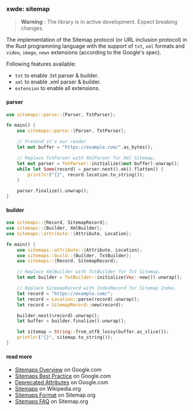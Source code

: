 ### xwde: sitemap

> **Warning** : The library is in active development. Expect breaking changes.

The implementation of the Sitemap protocol (or URL inclusion protocol) in the
Rust programming language with the support of `txt`, `xml` formats and `video`,
`image`, `news` extensions (according to the Google's spec).

Following features available:

- `txt` to enable .txt parser & builder.
- `xml` to enable .xml parser & builder.
- `extension` to enable all extensions.

#### parser

```rust
use sitemaps::parse::{Parser, TxtParser};

fn main() {
    use sitemaps::parse::{Parser, TxtParser};

    // Pretend it's our reader                                    
    let mut buffer = "https://example.com/".as_bytes();

    // Replace TxtParser with XmlParser for Xml Sitemap.          
    let mut parser = TxtParser::initialize(&mut buffer).unwrap();
    while let Some(record) = parser.next().ok().flatten() {
        println!("{}", record.location.to_string());
    }

    parser.finalize().unwrap();
}
```

#### builder

```rust
use sitemaps::{Record, SitemapRecord};
use sitemaps::{Builder, XmlBuilder};
use sitemaps::attribute::{Attribute, Location};

fn main() {
    use sitemaps::attribute::{Attribute, Location};
    use sitemaps::build::{Builder, TxtBuilder};
    use sitemaps::{Record, SitemapRecord};

    // Replace XmlBuilder with TxtBuilder for Txt Sitemap.             
    let mut builder = TxtBuilder::initialize(Vec::new()).unwrap();

    // Replace SitemapRecord with IndexRecord for Sitemap Index.       
    let record = "https://example.com/";
    let record = Location::parse(record).unwrap();
    let record = SitemapRecord::new(record);

    builder.next(&record).unwrap();
    let buffer = builder.finalize().unwrap();

    let sitemap = String::from_utf8_lossy(buffer.as_slice());
    println!("{}", sitemap.to_string());
}
```

#### read more

- [Sitemaps Overview](https://developers.google.com/search/docs/crawling-indexing/sitemaps/overview)
  on Google.com
- [Sitemaps Best Practice](https://developers.google.com/search/blog/2014/10/best-practices-for-xml-sitemaps-rssatom)
  on Google.com
- [Deprecated Attributes](https://developers.google.com/search/blog/2022/05/spring-cleaning-sitemap-extensions)
  on Google.com
- [Sitemaps](https://en.wikipedia.org/wiki/Sitemaps) on Wikipedia.org
- [Sitemaps Format](https://www.sitemaps.org/protocol.html) on Sitemap.org
- [Sitemaps FAQ](https://www.sitemaps.org/faq.htm) on Sitemap.org
